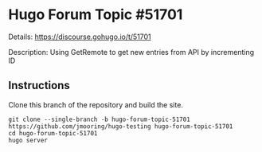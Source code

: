 # Hugo Forum Topic #51701

Details: <https://discourse.gohugo.io/t/51701>

Description: Using GetRemote to get new entries from API by incrementing ID

## Instructions

Clone this branch of the repository and build the site.

```text
git clone --single-branch -b hugo-forum-topic-51701 https://github.com/jmooring/hugo-testing hugo-forum-topic-51701
cd hugo-forum-topic-51701
hugo server
```
